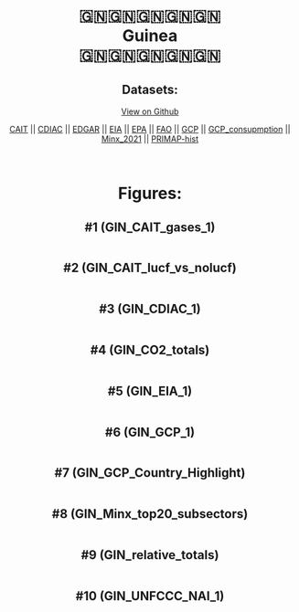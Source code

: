 
<center>
<h1 align="center">
🇬🇳🇬🇳🇬🇳🇬🇳🇬🇳
<br>
Guinea
<br>
🇬🇳🇬🇳🇬🇳🇬🇳🇬🇳
</h1>
<h2>Datasets:</h2>
<p><a href="https://github.com/dquintani/GreenhouseData/tree/master/country_data/GIN_Guinea/data">View on Github</a>
<br></p><p><a href="data/GIN_CAIT.csv">CAIT</a> || <a href="data/GIN_CDIAC.csv">CDIAC</a> || <a href="data/GIN_EDGAR.csv">EDGAR</a> || <a href="data/GIN_EIA.csv">EIA</a> || <a href="data/GIN_EPA.csv">EPA</a> || <a href="data/GIN_FAO.csv">FAO</a> || <a href="data/GIN_GCP.csv">GCP</a> || <a href="data/GIN_GCP_consupmption.csv">GCP_consupmption</a> || <a href="data/GIN_Minx_2021.csv">Minx_2021</a> || <a href="data/GIN_PRIMAP-hist.csv">PRIMAP-hist</a></p><p><br></p>
<h1>Figures:</h1><h2>#1 (GIN_CAIT_gases_1)</h2>
<p><img alt="" src="figures/GIN_CAIT_gases_1.png" /></p><h2>#2 (GIN_CAIT_lucf_vs_nolucf)</h2>
<p><img alt="" src="figures/GIN_CAIT_lucf_vs_nolucf.png" /></p><h2>#3 (GIN_CDIAC_1)</h2>
<p><img alt="" src="figures/GIN_CDIAC_1.png" /></p><h2>#4 (GIN_CO2_totals)</h2>
<p><img alt="" src="figures/GIN_CO2_totals.png" /></p><h2>#5 (GIN_EIA_1)</h2>
<p><img alt="" src="figures/GIN_EIA_1.png" /></p><h2>#6 (GIN_GCP_1)</h2>
<p><img alt="" src="figures/GIN_GCP_1.png" /></p><h2>#7 (GIN_GCP_Country_Highlight)</h2>
<p><img alt="" src="figures/GIN_GCP_Country_Highlight.png" /></p><h2>#8 (GIN_Minx_top20_subsectors)</h2>
<p><img alt="" src="figures/GIN_Minx_top20_subsectors.png" /></p><h2>#9 (GIN_relative_totals)</h2>
<p><img alt="" src="figures/GIN_relative_totals.png" /></p><h2>#10 (GIN_UNFCCC_NAI_1)</h2>
<p><img alt="" src="figures/GIN_UNFCCC_NAI_1.png" /></p>